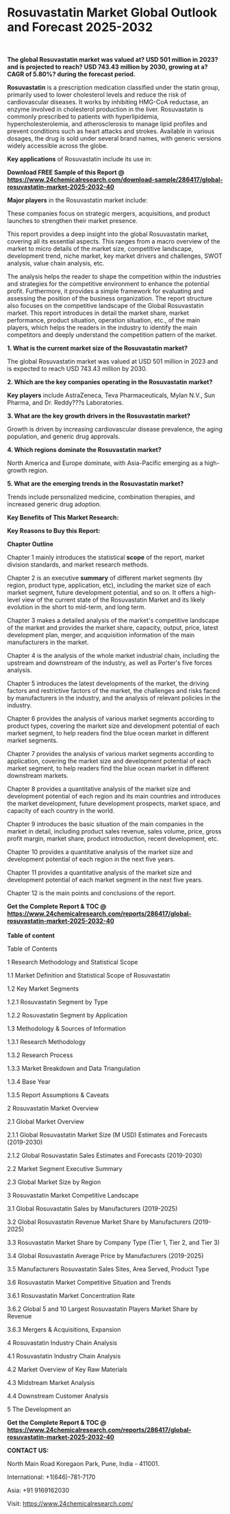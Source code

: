 <h1>Rosuvastatin Market Global Outlook and Forecast 2025-2032</h1><br/><p><span style="font-size:14px"><strong>The global Rosuvastatin market was valued at? <strong>USD 501 million in 2023</strong>? and is projected to reach? <strong>USD 743.43 million by 2030</strong>, growing at a? <strong><strong>CAGR</strong> of 5.80%</strong>? during the forecast period.</strong></span></p><p><span style="font-size:14px"><strong>Rosuvastatin</strong> is a prescription medication classified under the statin group, primarily used to lower cholesterol levels and reduce the risk of cardiovascular diseases. It works by inhibiting HMG-CoA reductase, an enzyme involved in cholesterol production in the liver. Rosuvastatin is commonly prescribed to patients with hyperlipidemia, hypercholesterolemia, and atherosclerosis to manage lipid profiles and prevent conditions such as heart attacks and strokes. Available in various dosages, the drug is sold under several brand names, with generic versions widely accessible across the globe.</span></p><p><span style="font-size:14px"><strong>Key applications</strong> of Rosuvastatin include its use in:</span></p><div><b>Download FREE Sample of this Report @ <a href="https://www.24chemicalresearch.com/download-sample/286417/global-rosuvastatin-market-2025-2032-40">https://www.24chemicalresearch.com/download-sample/286417/global-rosuvastatin-market-2025-2032-40</a></b></div><p><span style="font-size:14px"><strong>Major players</strong> in the Rosuvastatin market include:</span></p><p><span style="font-size:14px">These companies focus on strategic mergers, acquisitions, and product launches to strengthen their market presence.</span></p><p><span style="font-size:14px">This report provides a deep insight into the global Rosuvastatin market, covering all its essential aspects. This ranges from a macro overview of the market to micro details of the market size, competitive landscape, development trend, niche market, key market drivers and challenges, SWOT analysis, value chain analysis, etc.</span></p><p><span style="font-size:14px">The analysis helps the reader to shape the competition within the industries and strategies for the competitive environment to enhance the potential profit. Furthermore, it provides a simple framework for evaluating and assessing the position of the business organization. The report structure also focuses on the competitive landscape of the Global Rosuvastatin market. This report introduces in detail the market share, market performance, product situation, operation situation, etc., of the main players, which helps the readers in the industry to identify the main competitors and deeply understand the competition pattern of the market.</span></p><p><span style="font-size:14px"><strong>1. What is the current market size of the Rosuvastatin market?</strong></span></p><p>The global Rosuvastatin market was valued at USD 501 million in 2023 and is expected to reach USD 743.43 million by 2030.</p><p><span style="font-size:14px"><strong>2. Which are the key companies operating in the Rosuvastatin market?</strong></span></p><p><strong>Key players</strong> include AstraZeneca, Teva Pharmaceuticals, Mylan N.V., Sun Pharma, and Dr. Reddy???s Laboratories.</p><p><span style="font-size:14px"><strong>3. What are the key growth drivers in the Rosuvastatin market?</strong></span></p><p>Growth is driven by increasing cardiovascular disease prevalence, the aging population, and generic drug approvals.</p><p><span style="font-size:14px"><strong>4. Which regions dominate the Rosuvastatin market?</strong></span></p><p>North America and Europe dominate, with Asia-Pacific emerging as a high-growth region.</p><p><span style="font-size:14px"><strong>5. What are the emerging trends in the Rosuvastatin market?</strong></span></p><p>Trends include personalized medicine, combination therapies, and increased generic drug adoption.</p><p><span style="font-size:14px"><strong>Key Benefits of This Market Research:</strong></span></p><p><span style="font-size:14px"><strong>Key <strong>Reasons to Buy</strong> this Report:</strong></span></p><p><span style="font-size:14px"><strong>Chapter Outline</strong></span></p><p>Chapter 1 mainly introduces the statistical <strong>scope</strong> of the report, market division standards, and market research methods.</p><p>Chapter 2 is an executive <strong>summary</strong> of different market segments (by region, product type, application, etc), including the market size of each market segment, future development potential, and so on. It offers a high-level view of the current state of the Rosuvastatin Market and its likely evolution in the short to mid-term, and long term.</p><p>Chapter 3 makes a detailed analysis of the market's competitive landscape of the market and provides the market share, capacity, output, price, latest development plan, merger, and acquisition information of the main manufacturers in the market.</p><p>Chapter 4 is the analysis of the whole market industrial chain, including the upstream and downstream of the industry, as well as Porter's five forces analysis.</p><p>Chapter 5 introduces the latest developments of the market, the driving factors and restrictive factors of the market, the challenges and risks faced by manufacturers in the industry, and the analysis of relevant policies in the industry.</p><p>Chapter 6 provides the analysis of various market segments according to product types, covering the market size and development potential of each market segment, to help readers find the blue ocean market in different market segments.</p><p>Chapter 7 provides the analysis of various market segments according to application, covering the market size and development potential of each market segment, to help readers find the blue ocean market in different downstream markets.</p><p>Chapter 8 provides a quantitative analysis of the market size and development potential of each region and its main countries and introduces the market development, future development prospects, market space, and capacity of each country in the world.</p><p>Chapter 9 introduces the basic situation of the main companies in the market in detail, including product sales revenue, sales volume, price, gross profit margin, market share, product introduction, recent development, etc.</p><p>Chapter 10 provides a quantitative analysis of the market size and development potential of each region in the next five years.</p><p>Chapter 11 provides a quantitative analysis of the market size and development potential of each market segment in the next five years.</p><p>Chapter 12 is the main points and conclusions of the report.</p><div><b>Get the Complete Report & TOC @ <a href="https://www.24chemicalresearch.com/reports/286417/global-rosuvastatin-market-2025-2032-40">https://www.24chemicalresearch.com/reports/286417/global-rosuvastatin-market-2025-2032-40</a></b></div><br><b>Table of content</b><p>Table of Contents<br />
 
 1 Research Methodology and Statistical Scope<br />
 
 1.1 Market Definition and Statistical Scope of Rosuvastatin<br />
 
 1.2 Key Market Segments<br />
 
 1.2.1 Rosuvastatin Segment by Type<br />
 
 1.2.2 Rosuvastatin Segment by Application<br />
 
 1.3 Methodology & Sources of Information<br />
 
 1.3.1 Research Methodology<br />
 
 1.3.2 Research Process<br />
 
 1.3.3 Market Breakdown and Data Triangulation<br />
 
 1.3.4 Base Year<br />
 
 1.3.5 Report Assumptions & Caveats<br />
 
 2 Rosuvastatin Market Overview<br />
 
 2.1 Global Market Overview<br />
 
 2.1.1 Global Rosuvastatin Market Size (M USD) Estimates and Forecasts (2019-2030)<br />
 
 2.1.2 Global Rosuvastatin Sales Estimates and Forecasts (2019-2030)<br />
 
 2.2 Market Segment Executive Summary<br />
 
 2.3 Global Market Size by Region<br />
 
 3 Rosuvastatin Market Competitive Landscape<br />
 
 3.1 Global Rosuvastatin Sales by Manufacturers (2019-2025)<br />
 
 3.2 Global Rosuvastatin Revenue Market Share by Manufacturers (2019-2025)<br />
 
 3.3 Rosuvastatin Market Share by Company Type (Tier 1, Tier 2, and Tier 3)<br />
 
 3.4 Global Rosuvastatin Average Price by Manufacturers (2019-2025)<br />
 
 3.5 Manufacturers Rosuvastatin Sales Sites, Area Served, Product Type<br />
 
 3.6 Rosuvastatin Market Competitive Situation and Trends<br />
 
 3.6.1 Rosuvastatin Market Concentration Rate<br />
 
 3.6.2 Global 5 and 10 Largest Rosuvastatin Players Market Share by Revenue<br />
 
 3.6.3 Mergers & Acquisitions, Expansion<br />
 
 4 Rosuvastatin Industry Chain Analysis<br />
 
 4.1 Rosuvastatin Industry Chain Analysis<br />
 
 4.2 Market Overview of Key Raw Materials<br />
 
 4.3 Midstream Market Analysis<br />
 
 4.4 Downstream Customer Analysis<br />
 
 5 The Development an<br><div><b>Get the Complete Report & TOC @ <a href="https://www.24chemicalresearch.com/reports/286417/global-rosuvastatin-market-2025-2032-40">https://www.24chemicalresearch.com/reports/286417/global-rosuvastatin-market-2025-2032-40</a></b></div></p>
 
 <b>CONTACT US:</b><br>
 
 North Main Road Koregaon Park, Pune, India - 411001.<br/>
 
 International: +1(646)-781-7170<br/>
 
 Asia: +91 9169162030<br/>
 
 Visit: <a href="https://www.24chemicalresearch.com/">https://www.24chemicalresearch.com/</a>
 
 <br>